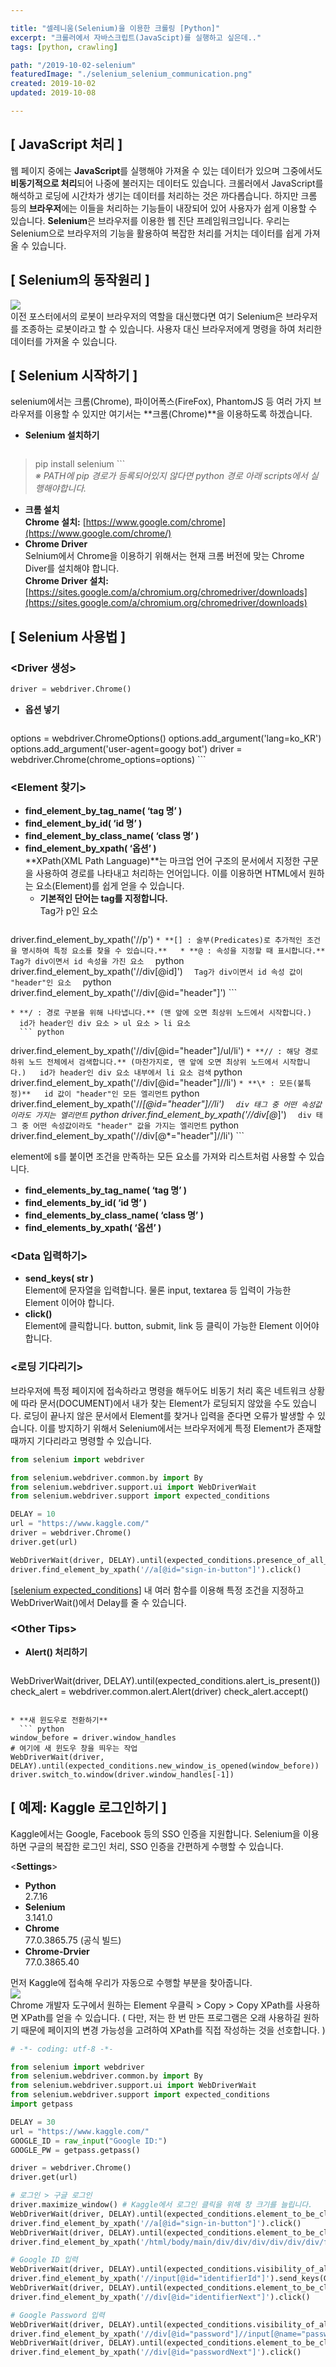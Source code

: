 ```yaml
---

title: "셀레니움(Selenium)을 이용한 크롤링 [Python]"
excerpt: "크롤러에서 자바스크립트(JavaScipt)를 실행하고 싶은데.."
tags: [python, crawling]

path: "/2019-10-02-selenium"
featuredImage: "./selenium_selenium_communication.png"
created: 2019-10-02
updated: 2019-10-08

---
```


## [ JavaScript 처리 ]  
  웹 페이지 중에는 **JavaScript**를 실행해야 가져올 수 있는 데이터가 있으며 그중에서도 **비동기적으로 처리**되어 나중에 불러지는 데이터도 있습니다. 크롤러에서 JavaScript를 해석하고 로딩에 시간차가 생기는 데이터를 처리하는 것은 까다롭습니다. 하지만 크롬 등의 **브라우저**에는 이들을 처리하는 기능들이 내장되어 있어 사용자가 쉽게 이용할 수 있습니다. **Selenium**은 브라우저를 이용한 웹 진단 프레임워크입니다. 우리는 Selenium으로 브라우저의 기능을 활용하여 복잡한 처리를 거치는 데이터를 쉽게 가져올 수 있습니다.  
  
## [ Selenium의 동작원리 ]  
  ![](selenium_selenium_communication.png)  
  이전 포스터에서의 로봇이 브라우저의 역할을 대신했다면 여기 Selenium은 브라우저를 조종하는 로봇이라고 할 수 있습니다. 사용자 대신 브라우저에게 명령을 하여 처리한 데이터를 가져올 수 있습니다.  

## [ Selenium 시작하기 ]  
  selenium에서는 크롬(Chrome), 파이어폭스(FireFox), PhantomJS 등 여러 가지 브라우저를 이용할 수 있지만 여기서는 **크롬(Chrome)**을 이용하도록 하겠습니다.    
  * **Selenium 설치하기**  
    ```
> pip install selenium
    ```  
  *※ PATH에 pip 경로가 등록되어있지 않다면 python 경로 아래 scripts에서 실행해야합니다.*  
  * **크롬 설치**  
  **Chrome 설치:** [https://www.google.com/chrome](https://www.google.com/chrome/)  
  * **Chrome Driver**  
    Selnium에서 Chrome을 이용하기 위해서는 현재 크롬 버전에 맞는 Chrome Diver를 설치해야 합니다.  
    **Chrome Driver 설치:** [https://sites.google.com/a/chromium.org/chromedriver/downloads](https://sites.google.com/a/chromium.org/chromedriver/downloads)  

## [ Selenium 사용법 ]  
### \<Driver 생성\>  
  ``` python
driver = webdriver.Chrome()
  ```
  * **옵션 넣기**  
    ``` python
options = webdriver.ChromeOptions()
options.add_argument('lang=ko_KR')
options.add_argument('user-agent=googy bot')
driver = webdriver.Chrome(chrome_options=options)
    ```  
    
### \<Element 찾기\>  
  * **find_element_by_tag_name( ‘tag 명’ )**  
  * **find_element_by_id( ‘id 명’ )**  
  * **find_element_by_class_name( ‘class 명’ )**  
  * **find_element_by_xpath( ‘옵션’ )**  
    **XPath(XML Path Language)**는 마크업 언어 구조의 문서에서 지정한 구문을 사용하여 경로를 나타내고 처리하는 언어입니다. 이를 이용하면 HTML에서 원하는 요소(Element)를 쉽게 얻을 수 있습니다.  
    * **기본적인 단어는 tag를 지정합니다.**  
      Tag가 p인 요소
      ``` python
driver.find_element_by_xpath('//p')
      ```
    * **[] : 술부(Predicates)로 추가적인 조건을 명시하여 특정 요소를 찾을 수 있습니다.**  
      * **@ : 속성을 지정할 때 표시합니다.**  
        Tag가 div이면서 id 속성을 가진 요소  
        ``` python
        driver.find_element_by_xpath('//div[@id]')
        ```  
        Tag가 div이면서 id 속성 값이 "header"인 요소  
        ``` python
        driver.find_element_by_xpath('//div[@id="header"]')
        ```  
    
    * **/ : 경로 구분을 위해 나타냅니다.** (맨 앞에 오면 최상위 노드에서 시작합니다.)   
      id가 header인 div 요소 > ul 요소 > li 요소
      ``` python
driver.find_element_by_xpath('//div[@id="header"]/ul/li')
      ```
    * **// : 해당 경로 하위 노드 전체에서 검색합니다.** (마찬가지로, 맨 앞에 오면 최상위 노드에서 시작합니다.)  
      id가 header인 div 요소 내부에서 li 요소 검색
      ``` python
driver.find_element_by_xpath('//div[@id="header"]//li')
      ```
    * **\* : 모든(불특정)**  
      id 값이 "header"인 모든 엘리먼트
      ``` python
driver.find_element_by_xpath('//*[@id="header"]//li')
      ```  
      div 태그 중 어떤 속성값이라도 가지는 엘리먼트
      ``` python
driver.find_element_by_xpath('//div[@*]')
      ```  
      div 태그 중 어떤 속성값이라도 "header" 값을 가지는 엘리먼트
      ``` python
driver.find_element_by_xpath('//div[@*="header"]//li')
      ```  
      
  element에 s를 붙이면 조건을 만족하는 모든 요소를 가져와 리스트처럼 사용할 수 있습니다.  
  * **find_elements_by_tag_name( ‘tag 명’ )**  
  * **find_elements_by_id( ‘id 명’ )**  
  * **find_elements_by_class_name( ‘class 명’ )**  
  * **find_elements_by_xpath( ‘옵션’ )**  
  
### \<Data 입력하기\>  
  * **send_keys( str )**  
    Element에 문자열을 입력합니다. 물론 input, textarea 등 입력이 가능한 Element 이어야 합니다.  
  * **click()**  
    Element에 클릭합니다. button, submit, link 등 클릭이 가능한 Element 이어야 합니다.  
    
### \<로딩 기다리기\>  
  브라우저에 특정 페이지에 접속하라고 명령을 해두어도 비동기 처리 혹은 네트워크 상황에 따라 문서(DOCUMENT)에서 내가 찾는 Element가 로딩되지 않았을 수도 있습니다. 
  로딩이 끝나지 않은 문서에서 Element를 찾거나 입력을 준다면 오류가 발생할 수 있습니다. 
  이를 방지하기 위해서 Selenium에서는 브라우저에게 특정 Element가 존재할 때까지 기다리라고 명령할 수 있습니다.  
  ``` python
from selenium import webdriver

from selenium.webdriver.common.by import By
from selenium.webdriver.support.ui import WebDriverWait
from selenium.webdriver.support import expected_conditions

DELAY = 10
url = "https://www.kaggle.com/"
driver = webdriver.Chrome()
driver.get(url)

WebDriverWait(driver, DELAY).until(expected_conditions.presence_of_all_elements_located((By.XPATH, '//a[@id="sign-in-button"]')))
driver.find_element_by_xpath('//a[@id="sign-in-button"]').click()
  ```
  \[[selenium expected_conditions](https://seleniumhq.github.io/selenium/docs/api/py/webdriver_support/selenium.webdriver.support.expected_conditions.html)\] 내 여러 함수를 이용해 특정 조건을 지정하고 WebDriverWait()에서 Delay를 줄 수 있습니다.  
  

### \<Other Tips\>  
  * **Alert() 처리하기**  
    ``` python
WebDriverWait(driver, DELAY).until(expected_conditions.alert_is_present())
check_alert = webdriver.common.alert.Alert(driver)
check_alert.accept()
  ```
  
  * **새 윈도우로 전환하기**  
    ``` python
window_before = driver.window_handles
# 여기에 새 윈도우 창을 띄우는 작업
WebDriverWait(driver, DELAY).until(expected_conditions.new_window_is_opened(window_before))
driver.switch_to.window(driver.window_handles[-1])
  ```
  
## \[ 예제: Kaggle 로그인하기 \]  
  Kaggle에서는 Google, Facebook 등의 SSO 인증을 지원합니다. Selenium을 이용하면 구글의 복잡한 로그인 처리, SSO 인증을 간편하게 수행할 수 있습니다.  
  
  \<**Settings**\>  
  * **Python**  
    2.7.16  
  * **Selenium**  
    3.141.0
  * **Chrome**  
    77.0.3865.75 (공식 빌드)  
  * **Chrome-Drvier**  
    77.0.3865.40  

  먼저 Kaggle에 접속해 우리가 자동으로 수행할 부분을 찾아줍니다.  
  ![](selenium_get_xpath_with_chrome.png)  
  Chrome 개발자 도구에서 원하는 Element 우클릭 > Copy > Copy XPath를 사용하면 XPath를 얻을 수 있습니다. ( 다만, 저는 한 번 만든 프로그램은 오래 사용하길 원하기 때문에 페이지의 변경 가능성을 고려하여 XPath를 직접 작성하는 것을 선호합니다. )
  ``` python
# -*- coding: utf-8 -*-

from selenium import webdriver
from selenium.webdriver.common.by import By
from selenium.webdriver.support.ui import WebDriverWait
from selenium.webdriver.support import expected_conditions
import getpass
 
DELAY = 30
url = "https://www.kaggle.com/"
GOOGLE_ID = raw_input("Google ID:")
GOOGLE_PW = getpass.getpass()

driver = webdriver.Chrome()
driver.get(url)

# 로그인 > 구글 로그인
driver.maximize_window() # Kaggle에서 로그인 클릭을 위해 창 크기를 늘립니다.
WebDriverWait(driver, DELAY).until(expected_conditions.element_to_be_clickable((By.XPATH, '//a[@id="sign-in-button"]')))
driver.find_element_by_xpath('//a[@id="sign-in-button"]').click()
WebDriverWait(driver, DELAY).until(expected_conditions.element_to_be_clickable((By.XPATH, '/html/body/main/div/div/div/div/div/div/form/div[2]/div/div[1]/a')))
driver.find_element_by_xpath('/html/body/main/div/div/div/div/div/div/form/div[2]/div/div[1]/a').click()

# Google ID 입력
WebDriverWait(driver, DELAY).until(expected_conditions.visibility_of_all_elements_located((By.XPATH, '//input[@id="identifierId"]')))
driver.find_element_by_xpath('//input[@id="identifierId"]').send_keys(GOOGLE_ID)
WebDriverWait(driver, DELAY).until(expected_conditions.element_to_be_clickable((By.XPATH, '//div[@id="identifierNext"]')))
driver.find_element_by_xpath('//div[@id="identifierNext"]').click()

# Google Password 입력
WebDriverWait(driver, DELAY).until(expected_conditions.visibility_of_all_elements_located((By.XPATH, '//div[@id="password"]//input[@name="password"]')))
driver.find_element_by_xpath('//div[@id="password"]//input[@name="password"]').send_keys(GOOGLE_PW)
WebDriverWait(driver, DELAY).until(expected_conditions.element_to_be_clickable((By.XPATH, '//div[@id="passwordNext"]')))
driver.find_element_by_xpath('//div[@id="passwordNext"]').click()
  ```